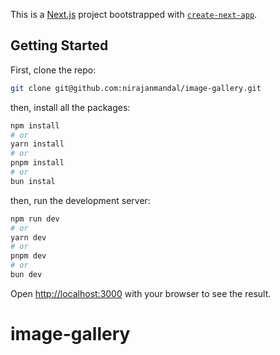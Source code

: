 This is a [Next.js](https://nextjs.org) project bootstrapped with [`create-next-app`](https://nextjs.org/docs/app/api-reference/cli/create-next-app).

## Getting Started

First, clone the repo:

```bash
git clone git@github.com:nirajanmandal/image-gallery.git
```

then, install all the packages:

```bash
npm install
# or
yarn install
# or
pnpm install
# or
bun instal
```

then, run the development server:

```bash
npm run dev
# or
yarn dev
# or
pnpm dev
# or
bun dev
```

Open [http://localhost:3000](http://localhost:3000) with your browser to see the result.

# image-gallery
